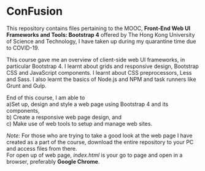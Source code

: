 # ConFusion
This repository contains files pertaining to the MOOC, <strong>Front-End Web UI Frameworks and Tools: Bootstrap 4</strong> offered by The Hong Kong University of Science and Technology, I have taken up during my quarantine time due to COVID-19.

This course gave me an overview of client-side web UI frameworks, in particular Bootstrap 4. I learnt about grids and responsive design, Bootstrap CSS and JavaScript components. I learnt about CSS preprocessors, Less and Sass. I also learnt the basics of Node.js and NPM and task runners like Grunt and Gulp.

End of this course, I am able to <br>
a)Set up, design and style a web page using Bootstrap 4 and its components, <br>
b) Create a responsive web page design, and <br>
c) Make use of web tools to setup and manage web sites.

<i>Note:</i> For those who are trying to take a good look at the web page I have created as a part of the course, download the entire repository to your PC and access files from there.<br>
For open up of web page, <i>index.html</i> is your go to page and open in a browser, preferably <strong>Google Chrome</strong>.
